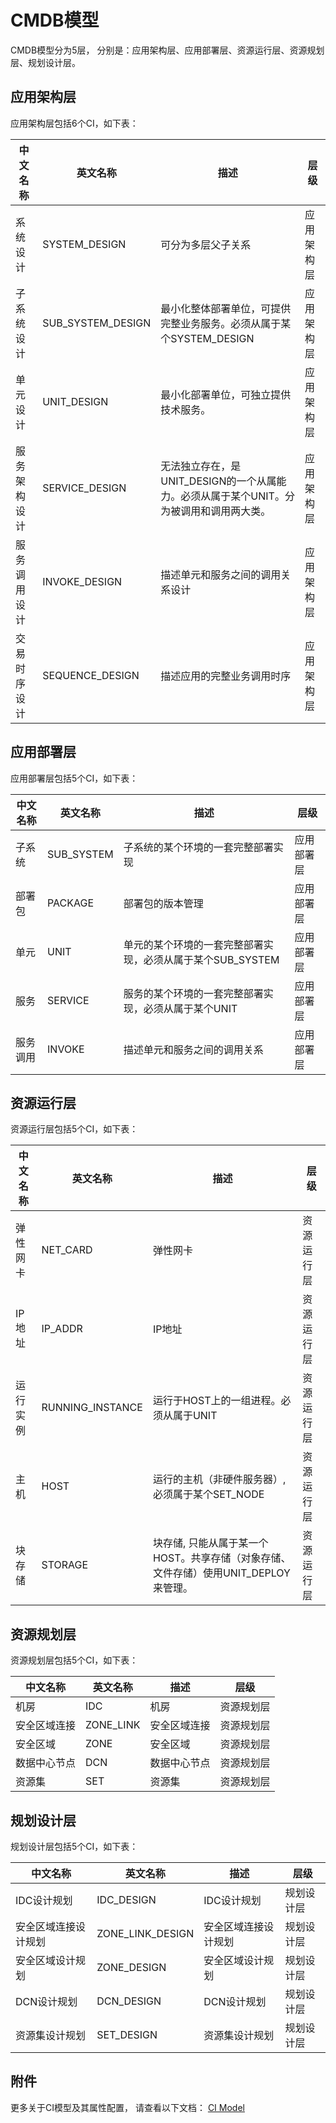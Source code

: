 # CMDB模型
CMDB模型分为5层， 分别是：应用架构层、应用部署层、资源运行层、资源规划层、规划设计层。


## 应用架构层
应用架构层包括6个CI，如下表：

| 中文名称 | 英文名称 |   描述   | 层级 |
| -----   | ------  |  -----  |  ----|
|系统设计|SYSTEM_DESIGN|可分为多层父子关系|应用架构层|
|子系统设计|SUB_SYSTEM_DESIGN|最小化整体部署单位，可提供完整业务服务。必须从属于某个SYSTEM_DESIGN|应用架构层|
|单元设计|UNIT_DESIGN|最小化部署单位，可独立提供技术服务。|应用架构层|
|服务架构设计|SERVICE_DESIGN|无法独立存在，是UNIT_DESIGN的一个从属能力。必须从属于某个UNIT。分为被调用和调用两大类。|应用架构层|
|服务调用设计|INVOKE_DESIGN|描述单元和服务之间的调用关系设计|应用架构层|
|交易时序设计|SEQUENCE_DESIGN|描述应用的完整业务调用时序|应用架构层|


## 应用部署层
应用部署层包括5个CI，如下表：

| 中文名称 | 英文名称 |   描述   | 层级 |
| -----   | ------  |  -----  |  ----|
|子系统 |SUB_SYSTEM |子系统的某个环境的一套完整部署实现 |应用部署层|
|部署包 |PACKAGE |部署包的版本管理 |应用部署层|
|单元 |UNIT |单元的某个环境的一套完整部署实现，必须从属于某个SUB_SYSTEM |应用部署层|
|服务 |SERVICE |服务的某个环境的一套完整部署实现，必须从属于某个UNIT |应用部署层|
|服务调用 |INVOKE |描述单元和服务之间的调用关系 |应用部署层|

## 资源运行层
资源运行层包括5个CI，如下表：

| 中文名称 | 英文名称 |   描述   | 层级 |
| -----   | ------  |  -----  |  ----|
|弹性网卡 |NET_CARD |弹性网卡 |资源运行层|
|IP地址 |IP_ADDR |IP地址 |资源运行层|
|运行实例 |RUNNING_INSTANCE |运行于HOST上的一组进程。必须从属于UNIT |资源运行层|
|主机 |HOST |运行的主机（非硬件服务器）,必须属于某个SET_NODE |资源运行层|
|块存储 |STORAGE |块存储, 只能从属于某一个HOST。共享存储（对象存储、文件存储）使用UNIT_DEPLOY来管理。 |资源运行层|

## 资源规划层
资源规划层包括5个CI，如下表：

| 中文名称 | 英文名称 |   描述   | 层级 |
| -----   | ------  |  -----  |  ----|
|机房 |IDC |机房 |资源规划层|
|安全区域连接 |ZONE_LINK |安全区域连接 |资源规划层|
|安全区域 |ZONE |安全区域 |资源规划层|
|数据中心节点 |DCN |数据中心节点 |资源规划层|
|资源集 |SET |资源集 |资源规划层|

## 规划设计层
规划设计层包括5个CI，如下表：

| 中文名称 | 英文名称 |   描述   | 层级 |
| -----   | ------  |  -----  |  --- |
|IDC设计规划 |IDC_DESIGN |IDC设计规划 |规划设计层|
|安全区域连接设计规划 |ZONE_LINK_DESIGN |安全区域连接设计规划 |规划设计层|
|安全区域设计规划 |ZONE_DESIGN |安全区域设计规划 |规划设计层|
|DCN设计规划 |DCN_DESIGN |DCN设计规划 |规划设计层|
|资源集设计规划 |SET_DESIGN |资源集设计规划 |规划设计层|

## 附件
更多关于CI模型及其属性配置， 请查看以下文档：
[CI Model](wecmdb_model_list.xlsx)